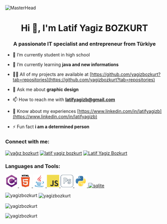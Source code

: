 
![MasterHead](https://media.licdn.com/dms/image/v2/D4D16AQHnqjT6gmfn2w/profile-displaybackgroundimage-shrink_350_1400/B4DZlXiNbMJkAY-/0/1758110211240?e=1761177600&v=beta&t=NkeUy_Kry-77iebw2X7Fqym5IZHgqPOGjXyNPMMiug8)

<h1 align="center">Hi 👋, I'm Latif Yagiz BOZKURT</h1>
<h3 align="center">A passionate IT specialist and entrepreneur from Türkiye</h3>



- 🔭 I’m currently student in high school

- 🌱 I’m currently learning **java and new informations**

- 👨‍💻 All of my projects are available at [https://github.com/yagizbozkurt?tab=repositories](https://github.com/yagizbozkurt?tab=repositories)

- 💬 Ask me about **graphic design**

- 📫 How to reach me with **latifyagizb@gmail.com**

- 📄 Know about my experiences [https://www.linkedin.com/in/latifyagizb](https://www.linkedin.com/in/latifyagizb)

- ⚡ Fun fact **i am a determined person**

<h3 align="left">Connect with me:</h3>
<p align="left">
<a href="https://twitter.com/yağız bozkurt" target="blank"><img align="center" src="https://raw.githubusercontent.com/rahuldkjain/github-profile-readme-generator/master/src/images/icons/Social/twitter.svg" alt="yağız bozkurt" height="30" width="40" /></a>
<a href="[https://linkedin.com/in/latif yagiz bozkurt](https://www.linkedin.com/in/latifyagizb)" target="blank"><img align="center" src="https://raw.githubusercontent.com/rahuldkjain/github-profile-readme-generator/master/src/images/icons/Social/linked-in-alt.svg" alt="latif yagiz bozkurt" height="30" width="40" /></a>
<a href="https://instagram.com/bozkurt.yagiz1" target="blank"><img align="center" src="https://raw.githubusercontent.com/rahuldkjain/github-profile-readme-generator/master/src/images/icons/Social/instagram.svg" alt="Latif Yagiz Bozkurt" height="30" width="40" /></a>
</p>

<h3 align="left">Languages and Tools:</h3>
<p align="left"> <a href="https://www.w3schools.com/cs/" target="_blank" rel="noreferrer"> <img src="https://raw.githubusercontent.com/devicons/devicon/master/icons/csharp/csharp-original.svg" alt="csharp" width="40" height="40"/> </a> <a href="https://www.w3.org/html/" target="_blank" rel="noreferrer"> <img src="https://raw.githubusercontent.com/devicons/devicon/master/icons/html5/html5-original-wordmark.svg" alt="html5" width="40" height="40"/> </a> <a href="https://www.java.com" target="_blank" rel="noreferrer"> <img src="https://raw.githubusercontent.com/devicons/devicon/master/icons/java/java-original.svg" alt="java" width="40" height="40"/> </a> <a href="https://developer.mozilla.org/en-US/docs/Web/JavaScript" target="_blank" rel="noreferrer"> <img src="https://raw.githubusercontent.com/devicons/devicon/master/icons/javascript/javascript-original.svg" alt="javascript" width="40" height="40"/> </a> <a href="https://www.photoshop.com/en" target="_blank" rel="noreferrer"> <img src="https://raw.githubusercontent.com/devicons/devicon/master/icons/photoshop/photoshop-line.svg" alt="photoshop" width="40" height="40"/> </a> <a href="https://www.python.org" target="_blank" rel="noreferrer"> <img src="https://raw.githubusercontent.com/devicons/devicon/master/icons/python/python-original.svg" alt="python" width="40" height="40"/> </a> <a href="https://www.sqlite.org/" target="_blank" rel="noreferrer"> <img src="https://www.vectorlogo.zone/logos/sqlite/sqlite-icon.svg" alt="sqlite" width="40" height="40"/> </a> </p>

<p><img align="left" src="https://github-readme-stats.vercel.app/api/top-langs?username=yagizbozkurt&show_icons=true&locale=en&layout=compact" alt="yagizbozkurt" /></p>

<p>&nbsp;<img align="center" src="https://github-readme-stats.vercel.app/api?username=yagizbozkurt&show_icons=true&locale=en" alt="yagizbozkurt" /></p>

<p><img align="center" src="https://github-readme-streak-stats.herokuapp.com/?user=yagizbozkurt&" alt="yagizbozkurt" /></p>

<p align="left"> <img src="https://komarev.com/ghpvc/?username=yagizbozkurt&label=Profile%20views&color=0e75b6&style=flat" alt="yagizbozkurt" /> </p>
